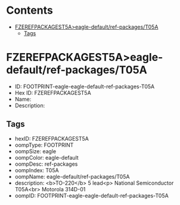 



Contents
========

* [FZEREFPACKAGEST5A>eagle-default/ref-packages/T05A](#fzerefpackagest5aeagle-defaultref-packagest05a)
	* [Tags](#tags)

# FZEREFPACKAGEST5A>eagle-default/ref-packages/T05A

- ID: FOOTPRINT-eagle-eagle-default-ref-packages-T05A
- Hex ID: FZEREFPACKAGEST5A
- Name: 
- Description: 

## Tags

- hexID: FZEREFPACKAGEST5A
- oompType: FOOTPRINT
- oompSize: eagle
- oompColor: eagle-default
- oompDesc: ref-packages
- oompIndex: T05A
- oompName: eagle-default/ref-packages/T05A
- description: &lt;b&gt;TO-220&lt;/b&gt; 5 lead&lt;p&gt;&#xD;
National Semiconductor T05A&lt;br&gt;&#xD;
Motorola 314D-01
- oompID: FOOTPRINT-eagle-eagle-default-ref-packages-T05A
